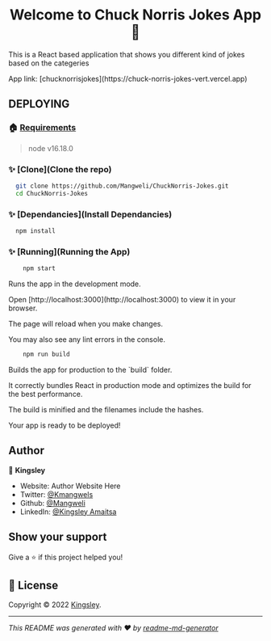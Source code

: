 <h1 align="center">Welcome to Chuck Norris Jokes App 👋</h1>

<p>This is a React based application that shows you different kind of jokes based on the categeries</p>
<p>App link: [chucknorrisjokes](https://chuck-norris-jokes-vert.vercel.app) </p>

## DEPLOYING
### 🏠 [Requirements](Requirements)

> node v16.18.0

### ✨ [Clone](Clone the repo)

```sh
  git clone https://github.com/Mangweli/ChuckNorris-Jokes.git
  cd ChuckNorris-Jokes
```

### ✨ [Dependancies](Install Dependancies)

```sh
  npm install
```

### ✨ [Running](Running the App)

```sh
    npm start
```    

<p>Runs the app in the development mode.</p>
<p>Open [http://localhost:3000](http://localhost:3000) to view it in your browser.</p>

<p>The page will reload when you make changes.</p>
<p>You may also see any lint errors in the console.</p>

```sh
    npm run build
```

<p>Builds the app for production to the `build` folder.</p>
<p>It correctly bundles React in production mode and optimizes the build for the best performance.</p>

<p>The build is minified and the filenames include the hashes.</p>
<p>Your app is ready to be deployed!</p>


## Author

👤 **Kingsley**

* Website: Author Website Here
* Twitter: [@Kmangwels](https://twitter.com/Kmangwels)
* Github: [@Mangweli](https://github.com/Mangweli)
* LinkedIn: [@Kingsley Amaitsa](https://linkedin.com/in/kingsley-amaitsa/)


## Show your support

Give a ⭐️ if this project helped you!

## 📝 License

Copyright © 2022 [Kingsley](https://github.com/Mangweli).<br />

***
_This README was generated with ❤️ by [readme-md-generator](https://github.com/kefranabg/readme-md-generator)_

